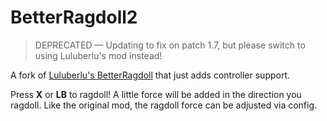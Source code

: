 # BetterRagdoll2

> DEPRECATED — Updating to fix on patch 1.7, but please switch to using Luluberlu's mod instead!

A fork of [Luluberlu's BetterRagdoll](https://thunderstore.io/c/peak/p/Luluberlu/BetterRagdoll/) that just adds controller support.

Press **X** or **LB** to ragdoll! A little force will be added in the direction you ragdoll. Like the original mod, the ragdoll force can be adjusted via config.
